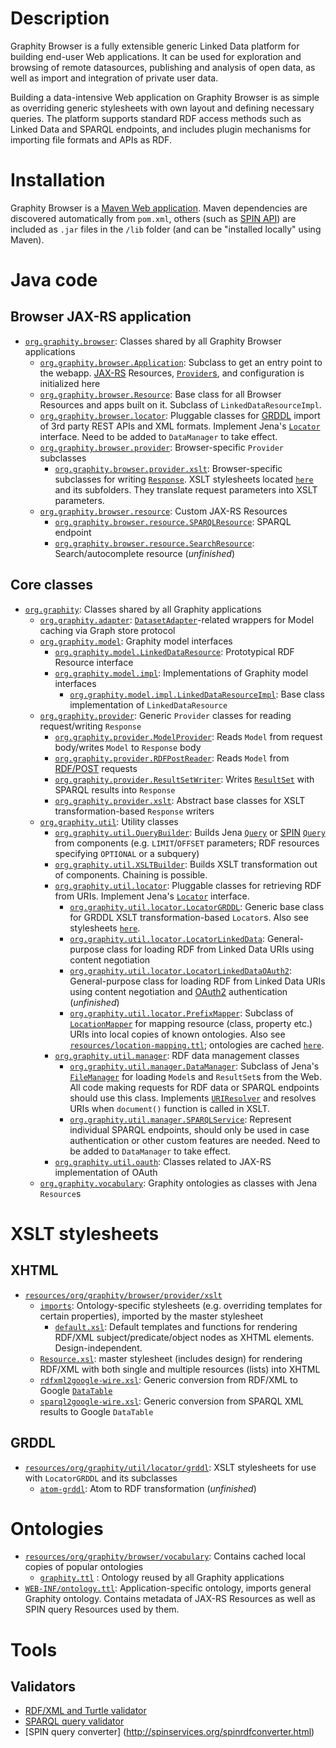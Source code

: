 Description
===========

Graphity Browser is a fully extensible generic Linked Data platform for building end-user Web applications.
It can be used for exploration and browsing of remote datasources, publishing and analysis of open data, as well as import and integration of private user data.

Building a data-intensive Web application on Graphity Browser is as simple as overriding generic stylesheets with own layout and defining necessary queries.
The platform supports standard RDF access methods such as Linked Data and SPARQL endpoints, and includes plugin mechanisms for importing file formats and APIs as RDF.

Installation
============

Graphity Browser is a [Maven Web application](http://maven.apache.org/guides/mini/guide-webapp.html).
Maven dependencies are discovered automatically from `pom.xml`, others (such as [SPIN API](http://topbraid.org/spin/api/)) are included as `.jar` files in the `/lib` folder (and can be "installed locally" using Maven).

Java code
=========

Browser JAX-RS application
-------------------

* [`org.graphity.browser`](https://github.com/Graphity/graphity-browser/tree/master/src/main/java/org/graphity/browser): Classes shared by all Graphity Browser applications
    * [`org.graphity.browser.Application`](https://github.com/Graphity/graphity-browser/blob/master/src/main/java/org/graphity/browser/Application.java): Subclass to get an entry point to the webapp. [JAX-RS](http://docs.oracle.com/javaee/6/tutorial/doc/giepu.html) Resources, [`Provider`s](http://jackson.codehaus.org/javadoc/jax-rs/1.0/javax/ws/rs/ext/Providers.html), and configuration is initialized here
    * [`org.graphity.browser.Resource`](https://github.com/Graphity/graphity-browser/blob/master/src/main/java/org/graphity/browser/Resource.java): Base class for all Browser Resources and apps built on it. Subclass of ``LinkedDataResourceImpl``.
    * [`org.graphity.browser.locator`](https://github.com/Graphity/graphity-browser/blob/master/src/main/java/org/graphity/browser/locator): Pluggable classes for [GRDDL](http://www.w3.org/TR/grddl/) import of 3rd party REST APIs and XML formats. Implement Jena's [`Locator`](http://jena.apache.org/documentation/javadoc/jena/com/hp/hpl/jena/util/Locator.html) interface. Need to be added to `DataManager` to take effect.
    * [`org.graphity.browser.provider`](https://github.com/Graphity/graphity-browser/tree/master/src/main/java/org/graphity/browser/provider): Browser-specific `Provider` subclasses
        * [`org.graphity.browser.provider.xslt`](https://github.com/Graphity/graphity-browser/tree/master/src/main/java/org/graphity/browser/provider/xslt): Browser-specific subclasses for writing [`Response`](http://jackson.codehaus.org/javadoc/jax-rs/1.0/javax/ws/rs/core/Response.html). XSLT stylesheets located [`here`](https://github.com/Graphity/graphity-browser/tree/master/src/main/resources/org/graphity/browser/provider/xslt) and its subfolders. They translate request parameters into XSLT parameters.
    * [`org.graphity.browser.resource`](https://github.com/Graphity/graphity-browser/tree/master/src/main/java/org/graphity/browser/resource): Custom JAX-RS Resources
        * [`org.graphity.browser.resource.SPARQLResource`](https://github.com/Graphity/graphity-browser/blob/master/src/main/java/org/graphity/browser/resource/SPARQLResource.java): SPARQL endpoint
        * [`org.graphity.browser.resource.SearchResource`](https://github.com/Graphity/graphity-browser/blob/master/src/main/java/org/graphity/browser/resource/SearchResource.java): Search/autocomplete resource (_unfinished_)

Core classes
------------

* [`org.graphity`](https://github.com/Graphity/graphity-browser/tree/master/src/main/java/org/graphity): Classes shared by all Graphity applications
    * [`org.graphity.adapter`](https://github.com/Graphity/graphity-browser/tree/master/src/main/java/org/graphity/adapter): [`DatasetAdapter`](http://jena.apache.org/documentation/javadoc/fuseki/org/apache/jena/fuseki/http/DatasetAdapter.html)-related wrappers for Model caching via Graph store protocol
    * [`org.graphity.model`](https://github.com/Graphity/graphity-browser/tree/master/src/main/java/org/graphity/model): Graphity model interfaces
        * [`org.graphity.model.LinkedDataResource`](https://github.com/Graphity/graphity-browser/blob/master/src/main/java/org/graphity/model/LinkedDataResource.java): Prototypical RDF Resource interface
        * [`org.graphity.model.impl`](https://github.com/Graphity/graphity-browser/blob/master/src/main/java/org/graphity/model/impl): Implementations of Graphity model interfaces
            * [`org.graphity.model.impl.LinkedDataResourceImpl`](https://github.com/Graphity/graphity-browser/blob/master/src/main/java/org/graphity/model/impl/LinkedDataResourceImpl.java): Base class implementation of `LinkedDataResource`
    * [`org.graphity.provider`](https://github.com/Graphity/graphity-browser/tree/master/src/main/java/org/graphity/provider): Generic `Provider` classes for reading request/writing `Response`
        * [`org.graphity.provider.ModelProvider`](https://github.com/Graphity/graphity-browser/tree/master/src/main/java/org/graphity/provider/ModelProvider.java): Reads `Model` from request body/writes `Model` to `Response` body
        * [`org.graphity.provider.RDFPostReader`](https://github.com/Graphity/graphity-browser/tree/master/src/main/java/org/graphity/provider/RDFPostReader.java): Reads `Model` from [RDF/POST](http://www.lsrn.org/semweb/rdfpost.html) requests
        * [`org.graphity.provider.ResultSetWriter`](https://github.com/Graphity/graphity-browser/tree/master/src/main/java/org/graphity/provider/ResultSetWriter.java): Writes [`ResultSet`](http://jena.apache.org/documentation/javadoc/arq/com/hp/hpl/jena/query/ResultSet.html) with SPARQL results into `Response`
        * [`org.graphity.provider.xslt`](https://github.com/Graphity/graphity-browser/tree/master/src/main/java/org/graphity/provider/xslt): Abstract base classes for XSLT transformation-based `Response` writers
    * [`org.graphity.util`](https://github.com/Graphity/graphity-browser/blob/master/src/main/java/org/graphity/util): Utility classes
        * [`org.graphity.util.QueryBuilder`](https://github.com/Graphity/graphity-browser/tree/master/src/main/java/org/graphity/util/QueryBuilder.java): Builds Jena [`Query`](http://jena.apache.org/documentation/javadoc/arq/com/hp/hpl/jena/query/Query.html) or [SPIN](http://spinrdf.org/spin.html) [`Query`](www.topquadrant.com/topbraid/spin/api/javadoc/org/topbraid/spin/model/class-use/Query.html) from components (e.g. `LIMIT`/`OFFSET` parameters; RDF resources specifying `OPTIONAL` or a subquery)
        * [`org.graphity.util.XSLTBuilder`](https://github.com/Graphity/graphity-browser/tree/master/src/main/java/org/graphity/util/XSLTBuilder.java): Builds XSLT transformation out of components. Chaining is possible.
        * [`org.graphity.util.locator`](https://github.com/Graphity/graphity-browser/tree/master/src/main/java/org/graphity/util/locator): Pluggable classes for retrieving RDF from URIs. Implement Jena's [`Locator`](http://jena.apache.org/documentation/javadoc/jena/com/hp/hpl/jena/util/Locator.html) interface.
            * [`org.graphity.util.locator.LocatorGRDDL`](https://github.com/Graphity/graphity-browser/tree/master/src/main/java/org/graphity/util/locator/LocatorGRDDL.java): Generic base class for GRDDL XSLT transformation-based `Locator`s. Also see stylesheets [`here`](https://github.com/Graphity/graphity-browser/tree/master/src/main/resources/org/graphity/util/locator/grddl).
            * [`org.graphity.util.locator.LocatorLinkedData`](https://github.com/Graphity/graphity-browser/tree/master/src/main/java/org/graphity/util/locator/LocatorLinkedData.java): General-purpose class for loading RDF from Linked Data URIs using content negotiation
            * [`org.graphity.util.locator.LocatorLinkedDataOAuth2`](https://github.com/Graphity/graphity-browser/tree/master/src/main/java/org/graphity/util/locator/LocatorLinkedDataOAuth2.java): General-purpose class for loading RDF from Linked Data URIs using content negotiation and [OAuth2](http://oauth.net/2/) authentication (_unfinished_)
            * [`org.graphity.util.locator.PrefixMapper`](https://github.com/Graphity/graphity-browser/tree/master/src/main/java/org/graphity/util/locator/PrefixMapper.java): Subclass of [`LocationMapper`](http://jena.apache.org/documentation/javadoc/jena/com/hp/hpl/jena/util/LocationMapper.html) for mapping resource (class, property etc.) URIs into local copies of known ontologies. Also see [`resources/location-mapping.ttl`](https://github.com/Graphity/graphity-browser/blob/master/src/main/resources/location-mapping.ttl); ontologies are cached [`here`](https://github.com/Graphity/graphity-browser/tree/master/src/main/resources/org/graphity/browser/vocabulary).
        * [`org.graphity.util.manager`](https://github.com/Graphity/graphity-browser/tree/master/src/main/java/org/graphity/util/manager): RDF data management classes
            * [`org.graphity.util.manager.DataManager`](https://github.com/Graphity/graphity-browser/tree/master/src/main/java/org/graphity/util/manager/DataManager.java): Subclass of Jena's [`FileManager`](http://jena.sourceforge.net/how-to/filemanager.html) for loading `Model`s and `ResultSet`s from the Web. All code making requests for RDF data or SPARQL endpoints should use this class. Implements [`URIResolver`](http://docs.oracle.com/javase/6/docs/api/javax/xml/transform/URIResolver.html) and resolves URIs when `document()` function is called in XSLT.
            * [`org.graphity.util.manager.SPARQLService`](https://github.com/Graphity/graphity-browser/tree/master/src/main/java/org/graphity/util/manager/SPARQLService.java): Represent individual SPARQL endpoints, should only be used in case authentication or other custom features are needed. Need to be added to `DataManager` to take effect.
        * [`org.graphity.util.oauth`](https://github.com/Graphity/graphity-browser/tree/master/src/main/java/org/graphity/util/oauth): Classes related to JAX-RS implementation of OAuth
    * [`org.graphity.vocabulary`](https://github.com/Graphity/graphity-browser/tree/master/src/main/java/org/graphity/vocabulary): Graphity ontologies as classes with Jena `Resource`s

XSLT stylesheets
================

XHTML
-----

* [`resources/org/graphity/browser/provider/xslt`](https://github.com/Graphity/graphity-browser/tree/master/src/main/resources/org/graphity/browser/provider/xslt)
    * [`imports`](https://github.com/Graphity/graphity-browser/tree/master/src/main/resources/org/graphity/browser/provider/xslt/imports): Ontology-specific stylesheets (e.g. overriding templates for certain properties), imported by the master stylesheet
        * [`default.xsl`](https://github.com/Graphity/graphity-browser/blob/master/src/main/resources/org/graphity/browser/provider/xslt/imports/default.xsl): Default templates and functions for rendering RDF/XML subject/predicate/object nodes as XHTML elements. Design-independent.
    * [`Resource.xsl`](https://github.com/Graphity/graphity-browser/blob/master/src/main/resources/org/graphity/browser/provider/xslt/Resource.xsl): master stylesheet (includes design) for rendering RDF/XML with both single and multiple resources (lists) into XHTML
    * [`rdfxml2google-wire.xsl`](https://github.com/Graphity/graphity-browser/blob/master/src/main/resources/org/graphity/browser/provider/xslt/rdfxml2google-wire.xsl): Generic conversion from RDF/XML to Google [`DataTable`](https://developers.google.com/chart/interactive/docs/reference#DataTable)
    * [`sparql2google-wire.xsl`](https://github.com/Graphity/graphity-browser/blob/master/src/main/resources/org/graphity/browser/provider/xslt/sparql2google-wire.xsl): Generic conversion from SPARQL XML results to Google `DataTable`

GRDDL
-----

* [`resources/org/graphity/util/locator/grddl`](https://github.com/Graphity/graphity-browser/tree/master/src/main/resources/org/graphity/util/locator/grddl): XSLT stylesheets for use with `LocatorGRDDL` and its subclasses
    * [`atom-grddl`](https://github.com/Graphity/graphity-browser/blob/master/src/main/resources/org/graphity/util/locator/grddl/atom-grddl.xsl): Atom to RDF transformation (_unfinished_)

Ontologies
==========

* [`resources/org/graphity/browser/vocabulary`](https://github.com/Graphity/graphity-browser/tree/master/src/main/resources/org/graphity/browser/vocabulary): Contains cached local copies of popular ontologies
    * [`graphity.ttl`](https://github.com/Graphity/graphity-browser/tree/master/src/main/resources/org/graphity/browser/vocabulary/graphity.ttl) : Ontology reused by all Graphity applications
* [`WEB-INF/ontology.ttl`](https://github.com/Graphity/graphity-browser/blob/master/src/main/webapp/WEB-INF/ontology.ttl): Application-specific ontology, imports general Graphity ontology. Contains metadata of JAX-RS Resources as well as SPIN query Resources used by them.

Tools
=====

Validators
----------

* [RDF/XML and Turtle validator](http://www.rdfabout.com/demo/validator/)
* [SPARQL query validator](http://sparql.org/query-validator.html)
* [SPIN query converter] (http://spinservices.org/spinrdfconverter.html)